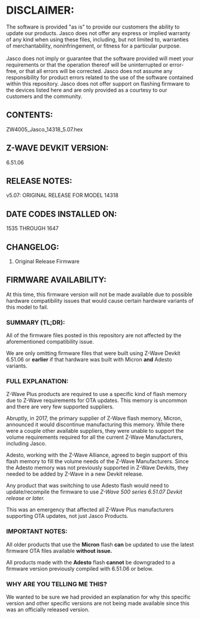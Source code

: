 # DISCLAIMER:
The software is provided "as is" to provide our customers the ability to update our products. Jasco does not offer any express or implied warranty of any kind when using these files, including, but not limited to, warranties of merchantability, noninfringement, or fitness for a particular purpose.<br>
<br>
Jasco does not imply or guarantee that the software provided will meet your requirements or that the operation thereof will be uninterrupted or error-free, or that all errors will be corrected. Jasco does not assume any responsibility for product errors related to the use of the software contained within this repository. Jasco does not offer support on flashing firmware to the devices listed here and are only provided as a courtesy to our customers and the community.

## CONTENTS:
ZW4005_Jasco_14318_5.07.hex

## Z-WAVE DEVKIT VERSION:
6.51.06

## RELEASE NOTES:
v5.07: ORIGINAL RELEASE FOR MODEL 14318

## DATE CODES INSTALLED ON:
1535 THROUGH 1647

## CHANGELOG:
1. Original Release Firmware

## FIRMWARE AVAILABILITY:

At this time, this firmware version will not be made available due to possible hardware compatibility issues that would cause certain hardware variants of this model to fail.

### SUMMARY (TL;DR):

All of the firmware files posted in this repository are not affected by the aforementioned compatibility issue.

We are only omitting firmware files that were built using Z-Wave Devkit 6.51.06 or <b>earlier</b> if that hardware was built with Micron <b>and</b> Adesto variants.

### FULL EXPLANATION:

Z-Wave Plus products are required to use a specific kind of flash memory due to Z-Wave requirements for OTA updates. This memory is uncommon and there are very few supported suppliers.

Abruptly, in 2017, the primary supplier of Z-Wave flash memory, Micron, announced it would discontinue manufacturing this memory. While there were a couple other available suppliers, they were unable to support the volume requirements required for all the current Z-Wave Manufacturers, including Jasco.

Adesto, working with the Z-Wave Alliance, agreed to begin support of this flash memory to fill the volume needs of the Z-Wave Manufacturers. Since the Adesto memory was not previously supported in Z-Wave Devkits, they needed to be added by Z-Wave in a new Devkit release.

Any product that was switching to use Adesto flash would need to update/recompile the firmware to use <i>Z-Wave 500 series 6.51.07 Devkit release or later.</i>

This was an emergency that affected all Z-Wave Plus manufacturers supporting OTA updates, not just Jasco Products.

### IMPORTANT NOTES:

All older products that use the <b>Micron</b> flash <b>can</b> be updated to use the latest firmware OTA files available <b>without issue.</b>

All products made with the <b>Adesto</b> flash <b>cannot</b> be downgraded to a firmware version previously compiled with 6.51.06 or below.

### WHY ARE YOU TELLING ME THIS?

We wanted to be sure we had provided an explanation for why this specific version and other specific versions are not being made available since this was an officially released version.